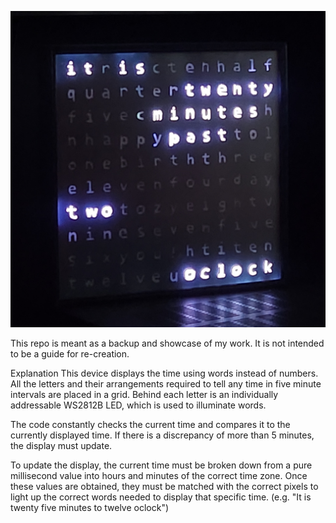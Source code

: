 ![alt text](https://github.com/ezenelex/word-clock/blob/master/image.jpg?raw=true)

This repo is meant as a backup and showcase of my work. It is not intended to be a guide for re-creation.

Explanation
This device displays the time using words instead of numbers. All the letters and their arrangements required to tell any time in five minute intervals are placed in a grid. Behind each letter is an individually addressable WS2812B LED, which is used to illuminate words. 

The code constantly checks the current time and compares it to the currently displayed time. If there is a discrepancy of more than 5 minutes, the display must update.

To update the display, the current time must be broken down from a pure millisecond value into hours and minutes of the correct time zone. Once these values are obtained, they must be matched with the correct pixels to light up the correct words needed to display that specific time. (e.g. "It is twenty five minutes to twelve oclock")
